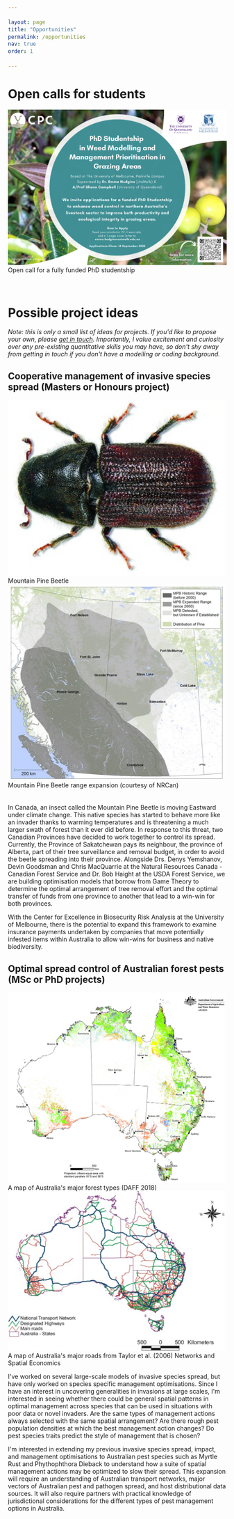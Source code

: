 ```yaml
---

layout: page
title: "Opportunities"
permalink: /opportunities
nav: true
order: 1

---
```


# Open calls for students

<img src="assets/phd_ad.pdf" alt="Phd advertisement with QR code for more information" class="center-fit">
<figcaption> Open call for a fully funded PhD studentship </figcaption>
<br><br>


# Possible project ideas

*Note: this is only a small list of ideas for projects. If you'd like to propose your own, please [get in touch](mailto:emma.hudgins@unimelb.edu.au). Importantly, I value excitement and curiosity over any pre-existing quantitative skills you may have, so don't shy away from getting in touch if you don't have a modelling or coding background.*


## Cooperative management of invasive species spread (Masters or Honours project)

<img src="/assets/projectpics/mpb.jpg" alt="Mountain Pine Beetle" class="center-fit" width="500">
<figcaption>Mountain Pine Beetle</figcaption>
<img src="/assets/projectpics/mpbrange.jpg" alt="Mountain Pine Beetle Range Expansion" class="center-fit" width="500">
<figcaption>Mountain Pine Beetle range expansion (courtesy of NRCan)</figcaption>
<br><br>
In Canada, an insect called the Mountain Pine Beetle is moving Eastward under climate change. This native species has started to behave more like an invader thanks to warming temperatures and is threatening a much larger swath of forest than it ever did before. In response to this threat, two Canadian Provinces have decided to work together to control its spread. Currently, the Province of Sakatchewan pays its neighbour, the province of Alberta, part of their tree surveillance and removal budget, in order to avoid the beetle spreading into their province. Alongside Drs. Denys Yemshanov, Devin Goodsman and Chris MacQuarrie at the Natural Resources Canada - Canadian Forest Service and Dr. Bob Haight at the USDA Forest Service, we are building optimisation models that borrow from Game Theory to determine the optimal arrangement of tree removal effort and the optimal transfer of funds from one province to another that lead to a win-win for both provinces.

With the Center for Excellence in Biosecurity Risk Analysis at the University of Melbourne, there is the potential to expand this framework to examine insurance payments undertaken by companies that move potentially infested items within Australia to allow win-wins for business and native biodiversity.



## Optimal spread control of Australian forest pests (MSc or PhD projects)

<img src="/assets/projectpics/foresttypes.png" alt="map of Australia's forests" class="center-fit" width="500">
<figcaption>A map of Australia's major forest types (DAFF 2018)</figcaption> 
<img src="/assets/projectpics/roadnetworkaus.jpg" alt="map of Australia's major roads" class="center-fit" width="500">
<figcaption>A map of Australia's major roads from Taylor et al. (2006) Networks and Spatial Economics</figcaption> 

I've worked on several large-scale models of invasive species spread, but have only worked on species specific management optimisations. Since I have an interest in uncovering generalities in invasions at large scales, I'm interested in seeing whether there could be general spatial patterns in optimal management across species that can be used in situations with poor data or novel invaders.  Are the same types of management actions always selected with the same spatial arrangement? Are there rough pest population densities at which the best management action changes? Do pest species traits predict the style of management that is chosen?

I'm interested in extending my previous invasive species spread, impact, and management optimisations to Australian pest species such as Myrtle Rust and Phythophthora Dieback to understand how a suite of spatial management actions may be optimized to slow their spread. This expansion will require an understanding of Australian transport networks, major vectors of Australian pest and pathogen spread, and host distributional data sources. It will also require partners with practical knowledge of jurisdictional considerations for the different types of pest management options in Australia. 



